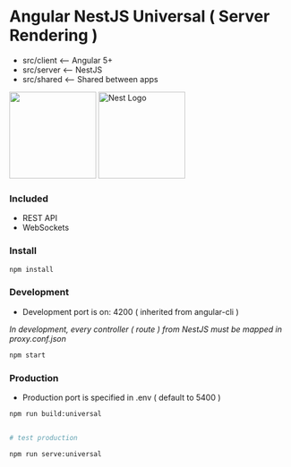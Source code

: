 # Angular NestJS Universal ( Server Rendering )

- src/client <-- Angular 5+
- src/server <-- NestJS
- src/shared <-- Shared between apps

 <a href="https://angular.io" target="blank"><img height="155px" src="https://angular.io/assets/images/logos/angular/angular.svg" /></a>
 <a href="http://nestjs.com/" target="blank"><img height="155px" src="http://kamilmysliwiec.com/public/nest-logo.png#1" alt="Nest Logo" /></a>
  
### Included

- REST API
- WebSockets  
  
### Install

```bash
npm install
```

### Development

* Development port is on: 4200 ( inherited from angular-cli )

*In development, every controller ( route ) from NestJS must be mapped in proxy.conf.json*

```bash
npm start
```

### Production

* Production port is specified in .env ( default to 5400 )

```bash
npm run build:universal
```

```bash

# test production

npm run serve:universal
```
